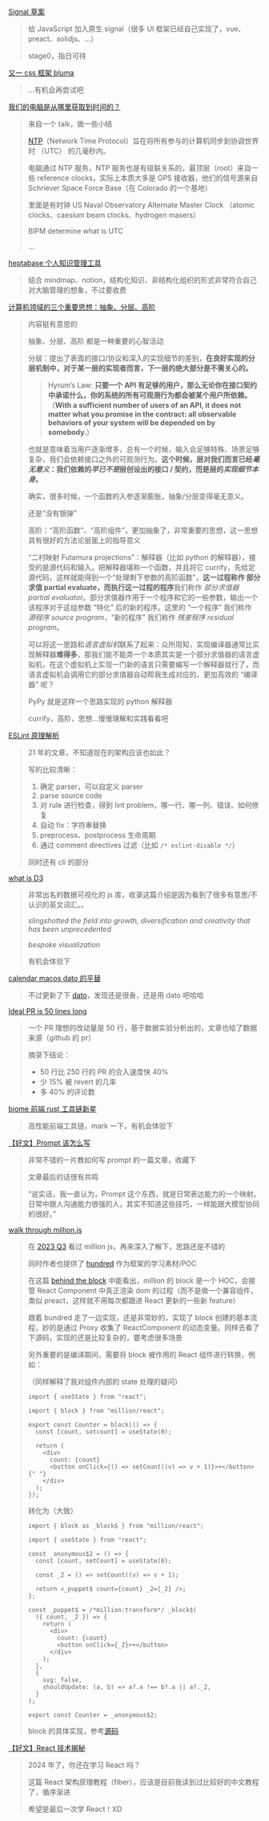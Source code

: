[Signal 草案](https://github.com/proposal-signals/proposal-signals)

> 给 JavaScript 加入原生 signal（很多 UI 框架已经自己实现了，vue、preact、solidjs、...）
>
> stage0，指日可待

[又一 css 框架 bluma](https://github.com/jgthms/bulma)

> ...有机会再尝试吧

[我们的电脑是从哪里获取到时间的？](https://dotat.at/@/2023-05-26-whence-time.html)

> 来自一个 talk，做一些小结
>
> [NTP](https://en.wikipedia.org/wiki/Network_Time_Protocol)（Network Time Protocol）旨在将所有参与的计算机同步到协调世界时 （UTC） 的几毫秒内。
>
> 电脑通过 NTP 服务，NTP 服务也是有级联关系的，最顶层（root）来自一些 reference clocks，实际上本质大多是 GPS 接收器，他们的信号源来自 Schriever Space Force Base（在 Colorado 的一个基地）
>
> 里面是有时钟 US Naval Observatory Alternate Master Clock （atomic clocks、caesium beam clocks、hydrogen masers）
>
> BIPM determine what is UTC
>
> ...

[heptabase 个人知识管理工具](https://heptabase.com/)

> 结合 mindmap、notion，结构化知识、非结构化组织的形式非常符合自己对大脑管理的想象，不过要收费

[计算机领域的三个重要思想：抽象、分层、高阶](https://github.com/qiwihui/pocket_readings/issues/1050)

> 内容挺有意思的
>
> 抽象、分层、高阶 都是一种重要的心智活动
>
> 分层：提出了表面的接口/协议和深入的实现细节的差别，**在良好实现的分层机制中，对于某一层的实现者而言，下一层的绝大部分是不需关心的。**
>
> > Hyrum’s Law: **只要一个 API 有足够的用户，那么无论你在接口契约中承诺什么，你的系统的所有可观测行为都会被某个用户所依赖。**（**With a sufficient number of users of an API, it does not matter what you promise in the contract: all observable behaviors of your system will be depended on by somebody.**）
>
> 也就是意味着当用户逐渐增多，总有一个时候，输入会足够特殊、场景足够复杂，我们会依赖接口之外的可观测行为。**这个时候，层对我们而言已经*毫无意义*：我们依赖的*早已不是*层创设出的接口 / 契约，而是层的*实现细节本身*。**
>
> 确实，很多时候，一个函数的入参逐渐膨胀，抽象/分层变得毫无意义。
>
> 还是“没有银弹”
>
> 高阶：“高阶函数”、“高阶组件”，更加抽象了，非常重要的思想，这一思想具有很好的方法论层面上的指导意义
>
> “二村映射 Futamura projections”：解释器（比如 python 的解释器），接受的是源代码和输入，把解释器堪称一个函数，并且将它 currify，先给定源代码，这样就能得到一个“处理剩下参数的高阶函数”，**这一过程称作 部分求值 partial evaluate，而执行这一过程的程序**我们称作 _部分求值器 partial evaluator_。部分求值器作用于一个程序和它的一些参数，输出一个该程序对于这组参数 “特化” 后的新的程序。这里的 “一个程序” 我们称作 _源程序 source program_，“新的程序” 我们称作 _残差程序 residual program_。
>
> 可以将这一思路和*语言虚拟机*联系了起来：众所周知，实现编译器通常比实现解释器**难得多**，那我们能不能弄一个本质其实是一个部分求值器的语言虚拟机，在这个虚拟机上实现一门新的语言只需要编写一个解释器就行了，而语言虚拟机会调用它的部分求值器自动帮我生成对应的、更加高效的 “编译器” 呢？
>
> PyPy 就是这样一个思路实现的 python 解释器
>
> currify，高阶，思想...慢慢理解和实践看看吧

[ESLint 原理解析](https://juejin.cn/post/7025256331120476197)

> 21 年的文章，不知道现在的架构应该也如此？
>
> 写的比较清晰：
>
> 1. 确定 parser，可以自定义 parser
> 2. parse source code
> 3. 对 rule 进行检查，得到 lint problem，哪一行、哪一列、错误、如何修复
> 4. 自动 fix：字符串替换
> 5. preprocess、postprocess 生命周期
> 6. 通过 comment directives 过滤（比如 `/* eslint-disable */`）
>
> 同时还有 cli 的部分

[what is D3](https://d3js.org/what-is-d3)

> 非常出名的数据可视化的 js 库，收录这篇介绍是因为看到了很多有意思/不认识的英文词汇。。
>
> _slingshotted the field into growth, diversification and creativity that has been unprecedented_
>
> _bespoke visualization_
>
> 有机会体验下

[calendar macos dato 的平替](https://github.com/pakerwreah/Calendr)

> 不过更新了下 [dato](https://sindresorhus.com/dato)，发现还是很香，还是用 dato 吧哈哈

[Ideal PR is 50 lines long](https://graphite.dev/blog/the-ideal-pr-is-50-lines-long)

> 一个 PR 理想的改动量是 50 行，基于数据实验分析出的，文章也给了数据来源（github 的 pr）
>
> 摘录下结论：
>
> - 50 行比 250 行的 PR 的合入速度快 40%
> - 少 15% 被 revert 的几率
> - 多 40% 的评论数

[biome 前端 rust 工具链新星](https://github.com/biomejs/biome)

> 高性能前端工具链，mark 一下，有机会体验下

[【好文】Prompt 该怎么写](https://mp.weixin.qq.com/s/jOU2qT5o88tuZC1p6vLkJw)

> 非常不错的一片教如何写 prompt 的一篇文章，收藏下
>
> 文章最后的话很有共鸣
>
> “说实话，我一直认为，Prompt 这个东西，就是日常表达能力的一个映射。日常中跟人沟通能力很强的人，其实不知道这些技巧，一样能跟大模型协同的很好。”

[walk through million.js](https://github.com/aidenybai/hundred)

> 在 [2023 Q3](../2023/quarter_3) 看过 million js，再来深入了解下，思路还是不错的
>
> 同时作者也提供了 [hundred](https://github.com/aidenybai/hundred) 作为框架的学习素材/POC
>
> 在这篇 [behind the block](https://million.dev/blog/behind-the-block) 中能看出，million 的 block 是一个 HOC，会接管 React Component 中真正渲染 dom 的过程（而不是做一个兼容组件，类似 preact，这样就不用每次都跟进 React 更新的一些新 feature）
>
> 跟着 bundred 走了一边实现，还是非常妙的，实现了 block 创建的基本流程，妙的是通过 Proxy 收集了 ReactComponent 的动态变量。同样去看了下源码，实现的还是比较复杂的，要考虑很多场景
>
> 另外重要的是编译期间，需要将 block 被作用的 React 组件进行转换，例如：
>
> （同样解释了我对组件内部的 state 处理的疑问）
>
> ```tsx
> import { useState } from "react";
>
> import { block } from "million/react";
>
> export const Counter = block(() => {
>   const [count, setcount] = useState(0);
>
>   return (
>     <div>
>       count: {count}
>       <button onClick={() => setCount((v) => v + 1)}>+</button>{" "}
>     </div>
>   );
> });
> ```
>
> 转化为（大致）
>
> ```tsx
> import { block as _block$ } from "million/react";
>
> import { useState } from "react";
>
> const _anonymous$2 = () => {
>   const [count, setCount] = useState(0);
>
>   const _2 = () => setCount((v) => v + 1);
>
>   return <_puppet$ count={count} _2={_2} />;
> };
>
> const _puppet$ = /*million:transform*/ _block$(
>   ({ count, _2 }) => {
>     return (
>       <div>
>         count: {count}
>         <button onClick={_2}>+</button>
>       </div>
>     );
>   },
>   {
>     svg: false,
>     shouldUpdate: (a, b) => a?.a !== b?.a || a?._2,
>   }
> );
>
> export const Counter = _anonymous$2;
> ```
>
> block 的具体实现，参考[源码](https://github.com/aidenybai/million/blob/674b13047665009f8ab1281e77a00a017ddea6e9/packages/react/block.ts)

[【好文】React 技术揭秘](https://react.iamkasong.com/)

> 2024 年了，你还在学习 React 吗？
>
> 这篇 React 架构原理教程（fiber），应该是目前我读到过比较好的中文教程了，循序渐进
>
> 希望是最后一次学 React！XD
